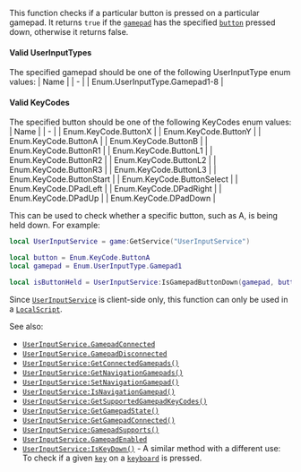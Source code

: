 This function checks if a particular button is pressed on a particular
gamepad. It returns `true` if the [`gamepad`](https://create.roblox.com/docs/reference/engine/enums/UserInputType) has the
specified [`button`](https://create.roblox.com/docs/reference/engine/enums/KeyCode) pressed down, otherwise it returns false.
#### Valid UserInputTypes

The specified gamepad should be one of the following UserInputType enum
values:
| Name |
| - |
| Enum.UserInputType.Gamepad1-8 |

#### Valid KeyCodes

The specified button should be one of the following KeyCodes enum values:
| Name |
| - |
| Enum.KeyCode.ButtonX |
| Enum.KeyCode.ButtonY |
| Enum.KeyCode.ButtonA |
| Enum.KeyCode.ButtonB |
| Enum.KeyCode.ButtonR1 |
| Enum.KeyCode.ButtonL1 |
| Enum.KeyCode.ButtonR2 |
| Enum.KeyCode.ButtonL2 |
| Enum.KeyCode.ButtonR3 |
| Enum.KeyCode.ButtonL3 |
| Enum.KeyCode.ButtonStart |
| Enum.KeyCode.ButtonSelect |
| Enum.KeyCode.DPadLeft |
| Enum.KeyCode.DPadRight |
| Enum.KeyCode.DPadUp |
| Enum.KeyCode.DPadDown |

This can be used to check whether a specific button, such as A, is being
held down. For example:
```lua
local UserInputService = game:GetService("UserInputService")

local button = Enum.KeyCode.ButtonA
local gamepad = Enum.UserInputType.Gamepad1

local isButtonHeld = UserInputService:IsGamepadButtonDown(gamepad, button)
```

Since [`UserInputService`](https://create.roblox.com/docs/reference/engine/classes/UserInputService) is client-side only, this function can only
be used in a [`LocalScript`](https://create.roblox.com/docs/reference/engine/classes/LocalScript).

See also:

- [`UserInputService.GamepadConnected`](https://create.roblox.com/docs/reference/engine/classes/UserInputService#GamepadConnected)
- [`UserInputService.GamepadDisconnected`](https://create.roblox.com/docs/reference/engine/classes/UserInputService#GamepadDisconnected)
- [`UserInputService:GetConnectedGamepads()`](https://create.roblox.com/docs/reference/engine/classes/UserInputService#GetConnectedGamepads)
- [`UserInputService:GetNavigationGamepads()`](https://create.roblox.com/docs/reference/engine/classes/UserInputService#GetNavigationGamepads)
- [`UserInputService:SetNavigationGamepad()`](https://create.roblox.com/docs/reference/engine/classes/UserInputService#SetNavigationGamepad)
- [`UserInputService:IsNavigationGamepad()`](https://create.roblox.com/docs/reference/engine/classes/UserInputService#IsNavigationGamepad)
- [`UserInputService:GetSupportedGamepadKeyCodes()`](https://create.roblox.com/docs/reference/engine/classes/UserInputService#GetSupportedGamepadKeyCodes)
- [`UserInputService:GetGamepadState()`](https://create.roblox.com/docs/reference/engine/classes/UserInputService#GetGamepadState)
- [`UserInputService:GetGamepadConnected()`](https://create.roblox.com/docs/reference/engine/classes/UserInputService#GetGamepadConnected)
- [`UserInputService:GamepadSupports()`](https://create.roblox.com/docs/reference/engine/classes/UserInputService#GamepadSupports)
- [`UserInputService.GamepadEnabled`](https://create.roblox.com/docs/reference/engine/classes/UserInputService#GamepadEnabled)
- [`UserInputService:IsKeyDown()`](https://create.roblox.com/docs/reference/engine/classes/UserInputService#IsKeyDown) - A similar method with a different
use: To check if a given [`key`](https://create.roblox.com/docs/reference/engine/enums/KeyCode) on a
[`keyboard`](https://create.roblox.com/docs/reference/engine/enums/UserInputType) is pressed.